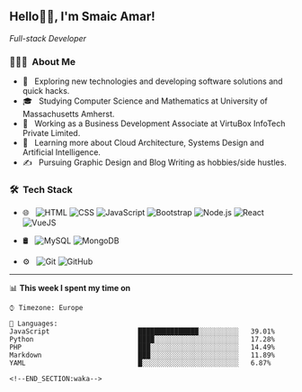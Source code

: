<h2>Hello👋🏻, I'm Smaic Amar!</h2>
<p><em>Full-stack Developer</em></p>

<h3> 👨🏻‍💻 &nbsp;About Me </h3>

- 🤔 &nbsp; Exploring new technologies and developing software solutions and quick hacks.
- 🎓 &nbsp; Studying Computer Science and Mathematics at University of Massachusetts Amherst.
- 💼 &nbsp; Working as a Business Development Associate at VirtuBox InfoTech Private Limited.
- 🌱 &nbsp; Learning more about Cloud Architecture, Systems Design and Artificial Intelligence.
- ✍️ &nbsp; Pursuing Graphic Design and Blog Writing as hobbies/side hustles.

<h3> 🛠 &nbsp;Tech Stack</h3>

- 🌐 &nbsp;
  ![HTML](https://img.shields.io/badge/-HTML5-333333?style=flat&logo=HTML5)
  ![CSS](https://img.shields.io/badge/-CSS-333333?style=flat&logo=CSS3&logoColor=1572B6)
  ![JavaScript](https://img.shields.io/badge/-JavaScript-333333?style=flat&logo=javascript)
  ![Bootstrap](https://img.shields.io/badge/-Bootstrap-333333?style=flat&logo=bootstrap&logoColor=563D7C)
  ![Node.js](https://img.shields.io/badge/-Node.js-333333?style=flat&logo=node.js)
  ![React](https://img.shields.io/badge/-React-333333?style=flat&logo=react)
  ![VueJS](https://img.shields.io/badge/-VueJS-333333?style=flat&logo=vuejs)
  
- 🛢 &nbsp;
  ![MySQL](https://img.shields.io/badge/-MySQL-333333?style=flat&logo=mysql)
  ![MongoDB](https://img.shields.io/badge/-MongoDB-333333?style=flat&logo=mongodb)
  
- ⚙️ &nbsp;
  ![Git](https://img.shields.io/badge/-Git-333333?style=flat&logo=git)
  ![GitHub](https://img.shields.io/badge/-GitHub-333333?style=flat&logo=github)

---
<!--START_SECTION:waka-->

📊 **This week I spent my time on** 

```text
⌚︎ Timezone: Europe

💬 Languages: 
JavaScript                      ███████████████░░░░░░░░░░   39.01% 
Python                          ████░░░░░░░░░░░░░░░░░░░░░   17.28% 
PHP                             ███░░░░░░░░░░░░░░░░░░░░░░   14.49% 
Markdown                        ███░░░░░░░░░░░░░░░░░░░░░░   11.89% 
YAML                            █░░░░░░░░░░░░░░░░░░░░░░░░   6.87%

<!--END_SECTION:waka-->
